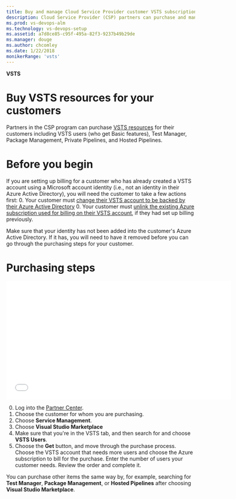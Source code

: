 ```yaml
---
title: Buy and manage Cloud Service Provider customer VSTS subscriptions
description: Cloud Service Provider (CSP) partners can purchase and manage Visual Studio Team Services (VSTS) for their customers
ms.prod: vs-devops-alm
ms.technology: vs-devops-setup
ms.assetid: a7d8ce85-c95f-495a-82f3-9237b49b29de
ms.manager: douge
ms.author: chcomley
ms.date: 1/22/2018
monikerRange: 'vsts'
---
```



**VSTS**

# Buy VSTS resources for your customers

Partners in the CSP program can purchase [VSTS resources](https://www.visualstudio.com/team-services/pricing) for 
their customers including VSTS users (who get Basic  features), Test Manager, Package Management, Private Pipelines, and 
Hosted Pipelines.

# Before you begin
If you are setting up billing for a customer who has already created a VSTS account using a Microsoft account identity 
(i.e., not an identity in their Azure Active Directory), you will need the customer to take a few actions first:
0. Your customer must [change their VSTS account to be backed by their Azure Active Directory](../../accounts/access-with-azure-ad.md)
0. Your customer must [unlink the existing Azure subscription used for billing on their VSTS account](../change-azure-subscription.md), if they had set up billing previously. 

Make sure that your identity has not been added into the customer's Azure Active Directory. If it has, you will need to have it removed before you can go through the purchasing steps for your customer.

# Purchasing steps
<iframe src="//channel9.msdn.com/Shows/Visual-Studio-for-CSP-Partners/CSP-How-to-buy-VSTS/player" width="600" height="315" allowFullScreen="true" frameBorder="0"></iframe>

0. Log into the [Partner Center](https://partnercenter.microsoft.com).
0. Choose the customer for whom you are purchasing.
0. Choose **Service Management**.
0. Choose **Visual Studio Marketplace**
0. Make sure that you're in the VSTS tab, and then search for and choose **VSTS Users**.
0. Choose the **Get** button, and move through the purchase process. Choose the VSTS account that needs more users and 
choose the Azure subscription to bill for the purchase.  Enter the number of users your customer needs.  Review the 
order and complete it.

You can purchase other items the same way by, for example, searching for **Test Manager**, **Package Management**, or **Hosted Pipelines** after choosing **Visual Studio 
Marketplace**.
